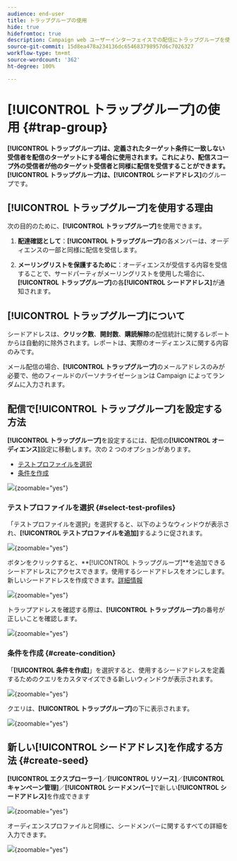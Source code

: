 ```yaml
---
audience: end-user
title: トラップグループの使用
hide: true
hidefromtoc: true
description: Campaign web ユーザーインターフェイスでの配信にトラップグループを使用する方法について説明します
source-git-commit: 15d8ea478a234136dc654683798957d6c7026327
workflow-type: tm+mt
source-wordcount: '362'
ht-degree: 100%

---
```


# **[!UICONTROL トラップグループ]**&#x200B;の使用 {#trap-group}

**[!UICONTROL トラップグループ]**は、定義されたターゲット条件に一致しない受信者を配信のターゲットにする場合に使用されます。これにより、配信スコープ外の受信者が他のターゲット受信者と同様に配信を受信することができます。
**[!UICONTROL トラップグループ]**&#x200B;は、**[!UICONTROL シードアドレス]**&#x200B;のグループです。

## **[!UICONTROL トラップグループ]**&#x200B;を使用する理由

次の目的のために、**[!UICONTROL トラップグループ]**&#x200B;を使用できます。

1. **配達確認として**：**[!UICONTROL トラップグループ]**&#x200B;の各メンバーは、オーディエンスの一部と同様に配信を受信します。


1. **メーリングリストを保護するために**：オーディエンスが受信する内容を受信することで、サードパーティがメーリングリストを使用した場合に、**[!UICONTROL トラップグループ]**&#x200B;の各&#x200B;**[!UICONTROL シードアドレス]**&#x200B;が通知されます。

## **[!UICONTROL トラップグループ]**&#x200B;について

シードアドレスは、**クリック数**、**開封数**、**購読解除**&#x200B;の配信統計に関するレポートからは自動的に除外されます。レポートは、実際のオーディエンスに関する内容のみです。

メール配信の場合、**[!UICONTROL トラップグループ]**&#x200B;のメールアドレスのみが必要で、他のフィールドのパーソナライゼーションは Campaign によってランダムに入力されます。

## 配信で&#x200B;**[!UICONTROL トラップグループ]**&#x200B;を設定する方法

**[!UICONTROL トラップグループ]**&#x200B;を設定するには、配信の&#x200B;**[!UICONTROL オーディエンス]**&#x200B;設定に移動します。次の 2 つのオプションがあります。
- [テストプロファイルを選択](#select-test-profile)
- [条件を作成](#create-condition)

![](assets/trap-group.png){zoomable="yes"}

### テストプロファイルを選択 {#select-test-profiles}

「テストプロファイルを選択」を選択すると、以下のようなウィンドウが表示され、**[!UICONTROL テストプロファイルを追加]**&#x200B;するように促されます。

![](assets/trap-no-test-profile.png){zoomable="yes"}

ボタンをクリックすると、**[!UICONTROL トラップグループ]**を追加できるシードアドレスにアクセスできます。使用するシードアドレスをオンにします。
新しいシードアドレスを作成できます。[詳細情報](#create-seed)

![](assets/trap-select-test-profiles.png){zoomable="yes"}

トラップアドレスを確認する際は、**[!UICONTROL トラップグループ]**&#x200B;の番号が正しいことを確認します。

![](assets/trap-check.png){zoomable="yes"}

### 条件を作成 {#create-condition}

「**[!UICONTROL 条件を作成]**」を選択すると、使用するシードアドレスを定義するためのクエリをカスタマイズできる新しいウィンドウが表示されます。

![](assets/trap-create-condition.png){zoomable="yes"}

クエリは、**[!UICONTROL トラップグループ]**&#x200B;の下に表示されます。

![](assets/trap-custom.png){zoomable="yes"}

## 新しい&#x200B;**[!UICONTROL シードアドレス]**&#x200B;を作成する方法 {#create-seed}

**[!UICONTROL エクスプローラー]**／**[!UICONTROL リソース]**／**[!UICONTROL キャンペーン管理]**／**[!UICONTROL シードメンバー]**&#x200B;で新しい&#x200B;**[!UICONTROL シードアドレス]**&#x200B;を作成できます

![](assets/trap-create.png){zoomable="yes"}

オーディエンスプロファイルと同様に、シードメンバーに関するすべての詳細を入力できます。

![](assets/trap-create-contact.png){zoomable="yes"}